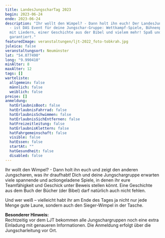 ```yaml
---
title: LandesJungscharTag 2023
begin: 2023-06-24
ende: 2023-06-24
description: "Ihr wollt den Wimpel? - Dann holt ihn euch! Der LandesJungscharTag
  - ist DAS Event für deine Jungschar-Gruppe: Wettkampf-Spiele, Bühnenprogramm
  mit Liedern, einer Geschichte aus der Bibel und vielem mehr! Spaß und Spannung
  garantiert."
featuredImage: veranstaltungen/ljt-2022_foto-tobkrah.jpg
juleica: false
veranstaltungsort: Neumünster
lat: "54.077490"
long: "9.990410"
minAlter: 8
maxAlter: 12
tags: []
warteliste:
  allgemein: false
  männlich: false
  weiblich: false
preise: []
anmeldung:
  hatErlaubnisBoot: false
  hatErlaubnisFahrrad: false
  hatErlaubnisSchwimmen: false
  hatErlaubnisSichEntfernen: false
  hatFreizeitleitung: false
  hatErlaubnisKlettern: false
  hatFahrgemeinschaft: false
  visible: false
  hatEssen: false
  startAt: ""
  hatGesundheit: false
  disabled: false
---
```

Ihr wollt den Wimpel? - Dann holt ihn euch und zeigt den anderen Jungscharen, was ihr draufhabt! Dich und deine Jungschargruppe erwarten viele spannende und actiongeladene Spiele, in denen ihr eure Teamfähigkeit und Geschick unter Beweis stellen könnt. Eine Geschichte aus dem Buch der Bücher (der Bibel) darf natürlich auch nicht fehlen. 

Und wer weiß – vielleicht habt ihr am Ende des Tages ja nicht nur jede Menge gute Laune, sondern auch den Sieger-Wimpel in der Tasche. 

**Besonderer Hinweis:**\
Rechtzeitig vor dem LJT bekommen alle Jungschargruppen noch eine extra Einladung mit genaueren
Informationen. Die Anmeldung erfolgt über die Jungscharleitung vor Ort.